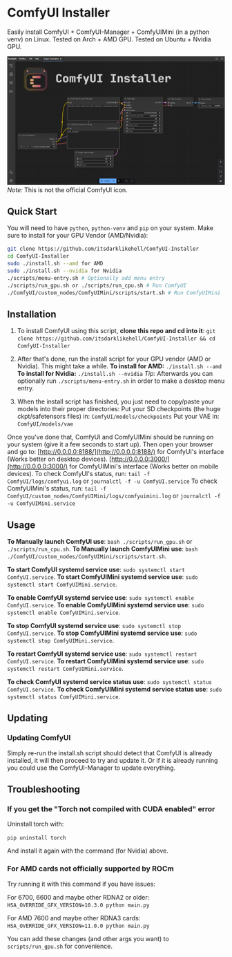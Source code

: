 # ComfyUI Installer

Easily install ComfyUI + ComfyUI-Manager + ComfyUIMini (in a python venv) on Linux.
Tested on Arch + AMD GPU.
Tested on Ubuntu + Nvidia GPU.

![ComfyUI Screenshot](graphics/comfyui_screenshot.png)
_Note:_ This is not the official ComfyUI icon.

## Quick Start

You will need to have `python`, `python-venv` and `pip` on your system.
Make sure to install for your GPU Vendor (AMD/Nvidia):

```sh
git clone https://github.com/itsdarklikehell/ComfyUI-Installer
cd ComfyUI-Installer
sudo ./install.sh --amd for AMD
sudo ./install.sh --nvidia for Nvidia
./scripts/menu-entry.sh # Optionally add menu entry
./scripts/run_gpu.sh or ./scripts/run_cpu.sh # Run ComfyUI
./ComfyUI/custom_nodes/ComfyUIMini/scripts/start.sh # Run ComfyUIMini
```

## Installation

1. To install ComfyUI using this script, **clone this repo and cd into it**:
   `git clone https://github.com/itsdarklikehell/ComfyUI-Installer && cd ComfyUI-Installer`

2. After that's done, run the install script for your GPU vendor (AMD or Nvidia). This might take a while.
   **To install for AMD:** `./install.sh --amd`
   **To install for Nvidia:** `./install.sh --nvidia`
   _Tip:_ Afterwards you can optionally run `./scripts/menu-entry.sh` in order to make a desktop menu entry.

3. When the install script has finished, you just need to copy/paste your models into their proper directories:
   Put your SD checkpoints (the huge ckpt/safetensors files) in: `ComfyUI/models/checkpoints`
   Put your VAE in: `ComfyUI/models/vae`

Once you've done that, ComfyUI and ComfyUIMini should be running on your system (give it a few seconds to start up).
Then open your browser and go to: 
[http://0.0.0.0:8188/](http://0.0.0.0:8188/) for ComfyUI's interface (Works better on desktop devices).
[http://0.0.0.0:3000/](http://0.0.0.0:3000/) for ComfyUIMini's interface (Works better on mobile devices).
To check ComfyUI's status, run: `tail -f ComfyUI/logs/comfyui.log` or `journalctl -f -u ComfyUI.service`
To check ComfyUIMini's status, run: `tail -f ComfyUI/custom_nodes/ComfyUIMini/logs/comfyuimini.log` or `journalctl -f -u ComfyUIMini.service`

## Usage

**To Manually launch ComfyUI use**: `bash ./scripts/run_gpu.sh` or `./scripts/run_cpu.sh`.
**To Manually launch ComfyUIMini use**: `bash ./ComfyUI/custom_nodes/ComfyUIMini/scripts/start.sh`.

**To start ComfyUI systemd service use**: `sudo systemctl start ComfyUI.service`.
**To start ComfyUIMini systemd service use**: `sudo systemctl start ComfyUIMini.service`.

**To enable ComfyUI systemd service use**: `sudo systemctl enable ComfyUI.service`.
**To enable ComfyUIMini systemd service use**: `sudo systemctl enable ComfyUIMini.service`.

**To stop ComfyUI systemd service use**: `sudo systemctl stop ComfyUI.service`.
**To stop ComfyUIMini systemd service use**: `sudo systemctl stop ComfyUIMini.service`.

**To restart ComfyUI systemd service use**: `sudo systemctl restart ComfyUI.service`.
**To restart ComfyUIMini systemd service use**: `sudo systemctl restart ComfyUIMini.service`.

**To check ComfyUI systemd service status use**: `sudo systemctl status ComfyUI.service`.
**To check ComfyUIMini systemd service status use**: `sudo systemctl status ComfyUIMini.service`.

## Updating

### Updating ComfyUI
Simply re-run the install.sh script should detect that ComfyUI is allready installed, it will then proceed to try and update it. Or if it is already running you could use the ComfyUI-Manager to update everything.

## Troubleshooting

### If you get the "Torch not compiled with CUDA enabled" error

Uninstall torch with:

`pip uninstall torch`

And install it again with the command (for Nvidia) above.

### For AMD cards not officially supported by ROCm

Try running it with this command if you have issues:

For 6700, 6600 and maybe other RDNA2 or older: `HSA_OVERRIDE_GFX_VERSION=10.3.0 python main.py`

For AMD 7600 and maybe other RDNA3 cards: `HSA_OVERRIDE_GFX_VERSION=11.0.0 python main.py`

You can add these changes (and other args you want) to `scripts/run_gpu.sh` for convenience.
